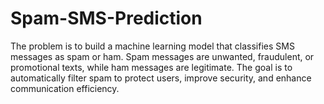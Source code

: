 # Spam-SMS-Prediction
The problem is to build a machine learning model that classifies SMS messages as spam or ham. Spam messages are unwanted, fraudulent, or promotional texts, while ham messages are legitimate. The goal is to automatically filter spam to protect users, improve security, and enhance communication efficiency.
